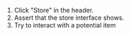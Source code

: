 1. Click "Store" in the header.
2. Assert that the store interface shows.
3. Try to interact with a potential item